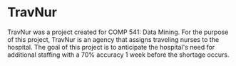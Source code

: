 # TravNur
TravNur was a project created for COMP 541: Data Mining. For the purpose of this project, TravNur is an agency that assigns traveling nurses to the hospital. The goal of this project is to anticipate the hospital's need for additional staffing with a 70% accuracy 1 week before the shortage occurs.
